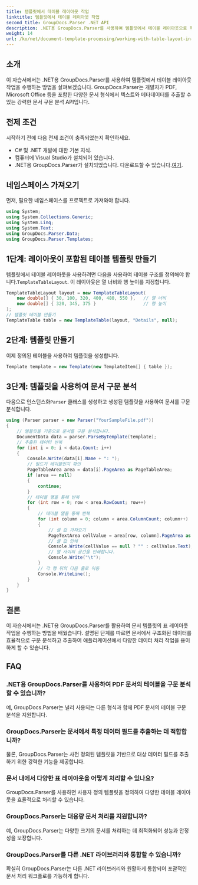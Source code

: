 ```yaml
---
title: 템플릿에서 테이블 레이아웃 작업
linktitle: 템플릿에서 테이블 레이아웃 작업
second_title: GroupDocs.Parser .NET API
description: .NET용 GroupDocs.Parser를 사용하여 템플릿에서 테이블 레이아웃으로 작업하는 방법을 알아보세요. 문서에서 구조화된 데이터를 효율적으로 추출합니다.
weight: 14
url: /ko/net/document-template-processing/working-with-table-layout-in-templates/
---
```

## 소개
이 자습서에서는 .NET용 GroupDocs.Parser를 사용하여 템플릿에서 테이블 레이아웃 작업을 수행하는 방법을 살펴보겠습니다. GroupDocs.Parser는 개발자가 PDF, Microsoft Office 등을 포함한 다양한 문서 형식에서 텍스트와 메타데이터를 추출할 수 있는 강력한 문서 구문 분석 API입니다.
## 전제 조건
시작하기 전에 다음 전제 조건이 충족되었는지 확인하세요.
- C# 및 .NET 개발에 대한 기본 지식.
- 컴퓨터에 Visual Studio가 설치되어 있습니다.
-  .NET용 GroupDocs.Parser가 설치되었습니다. 다운로드할 수 있습니다.[여기](https://releases.groupdocs.com/parser/net/).

## 네임스페이스 가져오기
먼저, 필요한 네임스페이스를 프로젝트로 가져와야 합니다.
```csharp
using System;
using System.Collections.Generic;
using System.Linq;
using System.Text;
using GroupDocs.Parser.Data;
using GroupDocs.Parser.Templates;
```
## 1단계: 레이아웃이 포함된 테이블 템플릿 만들기
템플릿에서 테이블 레이아웃을 사용하려면 다음을 사용하여 테이블 구조를 정의해야 합니다.`TemplateTableLayout`. 이 레이아웃은 열 너비와 행 높이를 지정합니다.
```csharp
TemplateTableLayout layout = new TemplateTableLayout(
    new double[] { 30, 100, 320, 400, 480, 550 },   // 열 너비
    new double[] { 320, 345, 375 }                  // 행 높이
);
// 템플릿 테이블 만들기
TemplateTable table = new TemplateTable(layout, "Details", null);
```
## 2단계: 템플릿 만들기
이제 정의된 테이블을 사용하여 템플릿을 생성합니다.
```csharp
Template template = new Template(new TemplateItem[] { table });
```
## 3단계: 템플릿을 사용하여 문서 구문 분석
 다음으로 인스턴스화`Parser` 클래스를 생성하고 생성된 템플릿을 사용하여 문서를 구문 분석합니다.
```csharp
using (Parser parser = new Parser("YourSampleFile.pdf"))
{
    // 템플릿을 기준으로 문서를 구문 분석합니다.
    DocumentData data = parser.ParseByTemplate(template);
    // 추출된 데이터 반복
    for (int i = 0; i < data.Count; i++)
    {
        Console.Write(data[i].Name + ": ");
        // 필드가 테이블인지 확인
        PageTableArea area = data[i].PageArea as PageTableArea;
        if (area == null)
        {
            continue;
        }
        // 테이블 행을 통해 반복
        for (int row = 0; row < area.RowCount; row++)
        {
            // 테이블 열을 통해 반복
            for (int column = 0; column < area.ColumnCount; column++)
            {
                // 셀 값 가져오기
                PageTextArea cellValue = area[row, column].PageArea as PageTextArea;
                // 셀 값 인쇄
                Console.Write(cellValue == null ? "" : cellValue.Text);
                // 열 사이의 공간을 인쇄합니다.
                Console.Write("\t");
            }
            // 각 행 뒤의 다음 줄로 이동
            Console.WriteLine();
        }
    }
}
```

## 결론
이 자습서에서는 .NET용 GroupDocs.Parser를 활용하여 문서 템플릿의 표 레이아웃 작업을 수행하는 방법을 배웠습니다. 설명된 단계를 따르면 문서에서 구조화된 데이터를 효율적으로 구문 분석하고 추출하여 애플리케이션에서 다양한 데이터 처리 작업을 용이하게 할 수 있습니다.

## FAQ
### .NET용 GroupDocs.Parser를 사용하여 PDF 문서의 테이블을 구문 분석할 수 있습니까?
예, GroupDocs.Parser는 널리 사용되는 다른 형식과 함께 PDF 문서의 테이블 구문 분석을 지원합니다.
### GroupDocs.Parser는 문서에서 특정 데이터 필드를 추출하는 데 적합합니까?
물론, GroupDocs.Parser는 사전 정의된 템플릿을 기반으로 대상 데이터 필드를 추출하기 위한 강력한 기능을 제공합니다.
### 문서 내에서 다양한 표 레이아웃을 어떻게 처리할 수 있나요?
GroupDocs.Parser를 사용하면 사용자 정의 템플릿을 정의하여 다양한 테이블 레이아웃을 효율적으로 처리할 수 있습니다.
### GroupDocs.Parser는 대용량 문서 처리를 지원합니까?
예, GroupDocs.Parser는 다양한 크기의 문서를 처리하는 데 최적화되어 성능과 안정성을 보장합니다.
### GroupDocs.Parser를 다른 .NET 라이브러리와 통합할 수 있습니까?
확실히 GroupDocs.Parser는 다른 .NET 라이브러리와 원활하게 통합되어 포괄적인 문서 처리 워크플로를 가능하게 합니다.